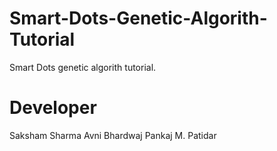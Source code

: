 # Smart-Dots-Genetic-Algorith-Tutorial
Smart Dots genetic algorith tutorial.
# Developer
Saksham Sharma
Avni Bhardwaj
Pankaj M. Patidar
